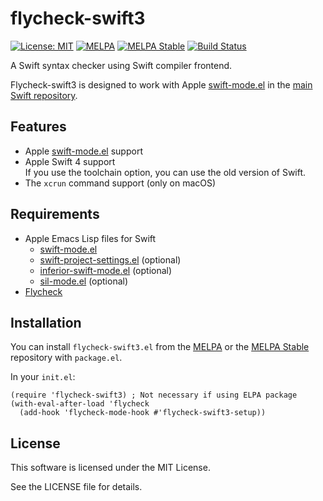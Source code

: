 # flycheck-swift3

[![License: MIT](https://img.shields.io/badge/License-MIT-yellow.svg)](https://opensource.org/licenses/MIT)
[![MELPA](https://melpa.org/packages/flycheck-swift3-badge.svg)](https://melpa.org/#/flycheck-swift3)
[![MELPA Stable](https://stable.melpa.org/packages/flycheck-swift3-badge.svg)](https://stable.melpa.org/#/flycheck-swift3)
[![Build Status](https://api.travis-ci.org/GyazSquare/flycheck-swift3.svg?branch=master)](https://travis-ci.org/GyazSquare/flycheck-swift3)

A Swift syntax checker using Swift compiler frontend.

Flycheck-swift3 is designed to work with Apple [swift-mode.el](https://github.com/apple/swift/blob/master/utils/swift-mode.el) in the [main Swift repository](https://github.com/apple/swift/).

## Features

* Apple [swift-mode.el](https://github.com/apple/swift/blob/master/utils/swift-mode.el) support
* Apple Swift 4 support  
  If you use the toolchain option, you can use the old version of Swift.
* The `xcrun` command support (only on macOS)

## Requirements

* Apple Emacs Lisp files for Swift
  * [swift-mode.el](https://raw.githubusercontent.com/apple/swift/master/utils/swift-mode.el)
  * [swift-project-settings.el](https://raw.githubusercontent.com/apple/swift/master/utils/swift-project-settings.el) (optional)
  * [inferior-swift-mode.el](https://raw.githubusercontent.com/apple/swift/master/utils/inferior-swift-mode.el) (optional)
  * [sil-mode.el](https://raw.githubusercontent.com/apple/swift/master/utils/sil-mode.el) (optional)
* [Flycheck](http://www.flycheck.org/)

## Installation

You can install `flycheck-swift3.el` from the [MELPA](https://melpa.org/) or the [MELPA Stable](https://stable.melpa.org/) repository with `package.el`.

In your `init.el`:

```elisp
(require 'flycheck-swift3) ; Not necessary if using ELPA package
(with-eval-after-load 'flycheck
  (add-hook 'flycheck-mode-hook #'flycheck-swift3-setup))
```

## License

This software is licensed under the MIT License.

See the LICENSE file for details.
